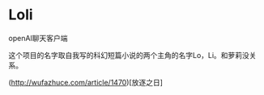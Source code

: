 # Loli
openAI聊天客户端

这个项目的名字取自我写的科幻短篇小说的两个主角的名字Lo，Li。和萝莉没关系。

(http://wufazhuce.com/article/1470)[放逐之日]
